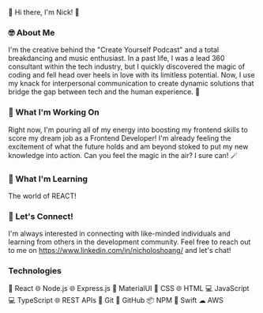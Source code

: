 👋 Hi there, I'm Nick! 👋

### 🤓 About Me

I'm the creative behind the "Create Yourself Podcast" and a total breakdancing and music enthusiast. In a past life, I was a lead 360 consultant within the tech industry, but I quickly discovered the magic of coding and fell head over heels in love with its limitless potential. Now, I use my knack for interpersonal communication to create dynamic solutions that bridge the gap between tech and the human experience. 🤪

### 🔭 What I'm Working On

Right now, I'm pouring all of my energy into boosting my frontend skills to score my dream job as a Frontend Developer! I'm already feeling the excitement of what the future holds and am beyond stoked to put my new knowledge into action. Can you feel the magic in the air? I sure can! 🪄

### 🌱 What I'm Learning

The world of REACT! 

### 💬 Let's Connect!

I'm always interested in connecting with like-minded individuals and learning from others in the development community. Feel free to reach out to me on https://www.linkedin.com/in/nicholoshoang/ and let's chat!

### Technologies
🚀 React
🌐 Node.js
🌐 Express.js
🎨 MaterialUI
🎨 CSS
🌐 HTML
💻 JavaScript
💻 TypeScript
🌐 REST APIs
🐙 Git
🐙 GitHub
📦 NPM
🍎 Swift
☁ AWS
